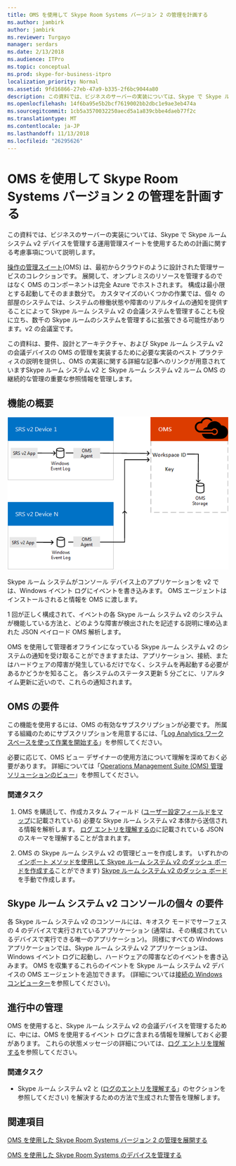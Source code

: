 ```yaml
---
title: OMS を使用して Skype Room Systems バージョン 2 の管理を計画する
ms.author: jambirk
author: jambirk
ms.reviewer: Turgayo
manager: serdars
ms.date: 2/13/2018
ms.audience: ITPro
ms.topic: conceptual
ms.prod: skype-for-business-itpro
localization_priority: Normal
ms.assetid: 9fd16866-27eb-47a9-b335-2f6bc9044a80
description: この資料では、ビジネスのサーバーの実装については、Skype で Skype ルーム システム v2 デバイスを管理する運用管理スイートを使用するための計画に関する考慮事項について説明します。
ms.openlocfilehash: 14f6ba95e5b2bcf7619002bb2dbc1e9ae3eb474a
ms.sourcegitcommit: 1cb5a3570032250aecd5a1a839cbbe4daeb77f2c
ms.translationtype: MT
ms.contentlocale: ja-JP
ms.lasthandoff: 11/13/2018
ms.locfileid: "26295626"
---
```

# <a name="plan-skype-room-systems-v2-management-with-oms"></a>OMS を使用して Skype Room Systems バージョン 2 の管理を計画する
 
 この資料では、ビジネスのサーバーの実装については、Skype で Skype ルーム システム v2 デバイスを管理する運用管理スイートを使用するための計画に関する考慮事項について説明します。
  
[操作の管理スイート](https://docs.microsoft.com/en-us/azure/operations-management-suite/operations-management-suite-overview)(OMS) は、最初からクラウドのように設計された管理サービスのコレクションです。 展開して、オンプレミスのリソースを管理するのではなく OMS のコンポーネントは完全 Azure でホストされます。 構成は最小限とする起動してそのまま数分で。 カスタマイズのいくつかの作業では、個々 の部屋のシステムでは、システムの稼働状態や障害のリアルタイムの通知を提供することによって Skype ルーム システム v2 の会議システムを管理することも役に立ち、数千の Skype ルームのシステムを管理するに拡張できる可能性があります。v2 の会議室です。
  
この資料は、要件、設計とアーキテクチャ、および Skype ルーム システム v2 の会議デバイスの OMS の管理を実装するために必要な実装のベスト プラクティスの説明を提供し、OMS の実装に関する詳細な記事へのリンクが用意されていますSkype ルーム システム v2 と Skype ルーム システム v2 ルーム OMS の継続的な管理の重要な参照情報を管理します。 
  
## <a name="functional-overview"></a>機能の概要

![OMS を使用した SRS 管理の図](../../media/3f2ae1b8-61ea-4cd6-afb4-4bd75ccc746a.png)
  
Skype ルーム システムがコンソール デバイス上のアプリケーションを v2 では、Windows イベント ログにイベントを書き込みます。 OMS エージェントはインストールされると情報を OMS に渡します。 
  
1 回が正しく構成されて、イベントの各 Skype ルーム システム v2 のシステムが機能している方法と、どのような障害が検出されたを記述する説明に埋め込まれた JSON ペイロード OMS 解析します。 
  
OMS を使用して管理者オフラインになっている Skype ルーム システム v2 のシステムの通知を受け取ることができますまたは、アプリケーション、接続、またはハードウェアの障害が発生しているだけでなく、システムを再起動する必要があるかどうかを知ること。 各システムのステータス更新 5 分ごとに、リアルタイム更新に近いので、これらの通知されます。
  
## <a name="oms-requirements"></a>OMS の要件

この機能を使用するには、OMS の有効なサブスクリプションが必要です。 所属する組織のためにサブスクリプションを用意するには、「[Log Analytics ワークスペースを使って作業を開始する](https://docs.microsoft.com/en-us/azure/log-analytics/log-analytics-get-started?toc=%2fazure%2foperations-management-suite%2ftoc.json)」を参照してください。
  
必要に応じて、OMS ビュー デザイナーの使用方法について理解を深めておく必要があります。 詳細については「[Operations Management Suite (OMS) 管理ソリューションのビュー](https://docs.microsoft.com/en-us/azure/operations-management-suite/operations-management-suite-solutions-resources-views)」を参照してください。
  
### <a name="related-tasks"></a>関連タスク

1. OMS を購読して、作成カスタム フィールド ([ユーザー設定フィールドをマップ](../../deploy/deploy-clients/with-oms.md#Custom_fields)に記載されている) 必要な Skype ルーム システム v2 本体から送信される情報を解析します。 [ログ エントリを理解するの](../../manage/skype-room-systems-v2/oms.md#Telemetry)に記載されている JSON のスキーマを理解することが含まれます。
    
2. OMS の Skype ルーム システム v2 の管理ビューを作成します。 いずれかの[インポート メソッドを使用して Skype ルーム システム v2 のダッシュ ボードを作成する](../../deploy/deploy-clients/with-oms.md#create-a-skype-room-systems-v2-dashboard-by-using-the-import-method)ことができます) [Skype ルーム システム v2 のダッシュ ボード](../../deploy/deploy-clients/with-oms.md#create-a-skype-room-systems-v2-dashboard-manually)を手動で作成します。
    
## <a name="individual-skype-room-systems-v2-console-requirements"></a>Skype ルーム システム v2 コンソールの個々 の要件

各 Skype ルーム システム v2 のコンソールには、キオスク モードでサーフェスの 4 のデバイスで実行されているアプリケーション (通常は、その構成されているデバイスで実行できる唯一のアプリケーション)。 同様にすべての Windows アプリケーションでは、Skype ルーム システム v2 アプリケーションは、Windows イベント ログに起動し、ハードウェアの障害などのイベントを書き込みます。 OMS を収集するこれらのイベントを Skype ルーム システム v2 デバイスの OMS エージェントを追加できます。 (詳細については[接続の Windows コンピューター](https://docs.microsoft.com/en-us/azure/log-analytics/log-analytics-windows-agents)を参照してください)。
  
## <a name="ongoing-management"></a>進行中の管理

OMS を使用すると、Skype ルーム システム v2 の会議デバイスを管理するために、中には、OMS を使用するイベント ログに含まれる情報を理解しておく必要があります。 これらの状態メッセージの詳細については、[ログ エントリを理解する](../../manage/skype-room-systems-v2/oms.md#Telemetry)を参照してください。
  
### <a name="related-tasks"></a>関連タスク

- Skype ルーム システム v2 と ([ログのエントリを理解する](../../manage/skype-room-systems-v2/oms.md#Telemetry)」のセクションを参照してください) を解決するための方法で生成された警告を理解します。
    
## <a name="see-also"></a>関連項目

[OMS を使用した Skype Room Systems バージョン 2 の管理を展開する](../../deploy/deploy-clients/with-oms.md)
  
[OMS を使用した Skype Room Systems のデバイスを管理する](../../manage/skype-room-systems-v2/oms.md)